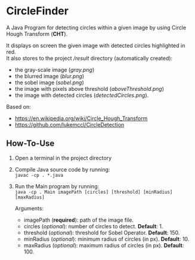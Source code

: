 # CircleFinder
A Java Program for detecting circles within a given image by using Circle Hough Transform (**CHT**).

It displays on screen the given image with detected circles highlighted in red.<br>
It also stores to the project */result* directory (automatically created): 
* the gray-scale image (*gray.png*)
* the blurred image (*blur.png*)
* the sobel image (*sobel.png*)
* the image with pixels above threshold (*aboveThreshold.png*)
* the image with detected circles (*detectedCircles.png*).

Based on:
* https://en.wikipedia.org/wiki/Circle_Hough_Transform
* https://github.com/lukemccl/CircleDetection

## How-To-Use

1) Open a terminal in the project directory <br>

2) Compile Java source code by running: <br>
``` javac -cp . *.java ``` <br>

3) Run the Main program by running: <br>
``` java -cp . Main imagePath [circles] [threshold] [minRadius] [maxRadius] ```

    Arguments:
    * imagePath (**required**): path of the image file.
    * circles (*optional*): number of circles to detect. **Default**: 1.
    * threshold (*optional*): threshold for Sobel Operator. **Default**: 150.
    * minRadius (*optional*): minimum radius of circles (in px). **Default**: 10.
    * maxRadius (*optional*): maximum radius of circles (in px). **Default**: 100.
